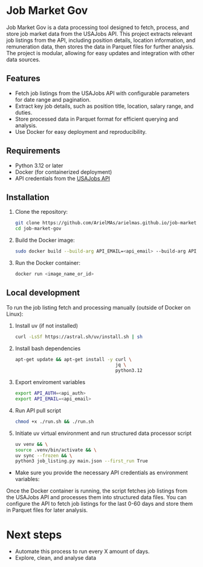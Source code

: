 # Job Market Gov
Job Market Gov is a data processing tool designed to fetch, process, and store job market data from the USAJobs API. This project extracts relevant job listings from the API, including position details, location information, and remuneration data, then stores the data in Parquet files for further analysis. The project is modular, allowing for easy updates and integration with other data sources.

## Features
* Fetch job listings from the USAJobs API with configurable parameters for date range and pagination.
* Extract key job details, such as position title, location, salary range, and duties.
* Store processed data in Parquet format for efficient querying and analysis.
* Use Docker for easy deployment and reproducibility.

## Requirements
* Python 3.12 or later
* Docker (for containerized deployment)
* API credentials from the [USAJobs API](https://developer.usajobs.gov/)

## Installation
1. Clone the repository:
    ```bash
    git clone https://github.com/ArielMAs/arielmas.github.io/job-market-gov
    cd job-market-gov
    ```
2. Build the Docker image:
    ```bash
    sudo docker build --build-arg API_EMAIL=<api_email> --build-arg API_AUTH=<api_auth> -t <image_name> .
    ```
3. Run the Docker container:
    ```bash
    docker run <image_name_or_id>
    ```
## Local development
To run the job listing fetch and processing manually (outside of Docker on Linux):
1. Install uv (if not installed)
    ```bash
    curl -LsSf https://astral.sh/uv/install.sh | sh
    ```
2. Install bash dependencies
    ```bash
    apt-get update && apt-get install -y curl \
                                         jq \
                                         python3.12
    ```
3. Export enviroment variables 
    ```bash
    export API_AUTH=<api_auth>
    export API_EMAIL=<api_email>
    ```
4. Run API pull script
    ```bash
    chmod +x ./run.sh && ./run.sh
    ```
5. Initiate uv virtual environment and run structured data processor script
    ```bash
    uv venv && \
    source .venv/bin/activate && \
    uv sync --frozen && \
    python3 job_listing.py main.json --first_run True
    ```

* Make sure you provide the necessary API credentials as environment variables:

Once the Docker container is running, the script fetches job listings from the USAJobs API and processes them into structured data files. You can configure the API to fetch job listings for the last 0-60 days and store them in Parquet files for later analysis.

# Next steps
* Automate this process to run every X amount of days.
* Explore, clean, and analyse data